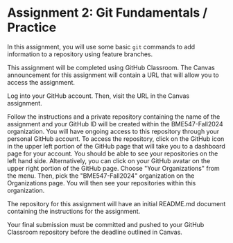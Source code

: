 # Assignment 2:  Git Fundamentals / Practice

In this assignment, you will use some basic `git` commands to add information
to a repository using feature branches.

This assignment will be completed using GitHub Classroom. The Canvas 
announcement for this assignment will contain a URL that will allow you to 
access the assignment. 

Log into your GitHub account.  Then, visit the URL in the Canvas assignment.

Follow the instructions and a private repository containing the name of the 
assignment and your GitHub ID will be created within the BME547-Fall2024 
organization.  You will have ongoing access to this repository through your 
personal GitHub account.  To access the repository, click on the GitHub
icon in the upper left portion of the GitHub page that will take you to a 
dashboard page for your account.  You should be able to see your repositories
on the left hand side.  Alternatively, you can click on your GitHub avatar
on the upper right portion of the GitHub page.  Choose "Your Organizations"
from the menu.  Then, pick the "BME547-Fall2024" organization on the
Organizations page.  You will then see your repositories within this
organization.  

The repository for this assignment will have an initial README.md 
document containing the instructions for the assignment.   

Your final submission must be committed and pushed to your GitHub Classroom 
repository before the deadline outlined in Canvas.  